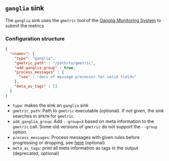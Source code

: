 <!--
---
title: Message sink to Ganglia
description: Message sink for Ganglia monitoring system using `gmetric`
categories: [cc-lib]
tags: ['Admin', 'Developer']
weight: 2
hugo_path: docs/reference/cc-lib/sinks/ganglia.md
---
-->

## `ganglia` sink

The `ganglia` sink uses the `gmetric` tool of the [Ganglia Monitoring System](http://ganglia.info/) to submit the metrics

### Configuration structure

```json
{
  "<name>": {
    "type": "ganglia",
    "gmetric_path" : "/path/to/gmetric",
    "add_ganglia_group" : true,
    "process_messages" : {
      "see" : "docs of message processor for valid fields"
    },
    "meta_as_tags" : []
  }
}
```

- `type`: makes the sink an `ganglia` sink
- `gmetric_path`: Path to `gmetric` executable (optional). If not given, the sink searches in `$PATH` for `gmetric`.
- `add_ganglia_group`: Add `--group=X` based on meta information to the `gmetric` call. Some old versions of `gmetric` do not support the `--group` option.
- `process_messages`: Process messages with given rules before progressing or dropping, see [here](../pkg/messageProcessor/README.md) (optional)
- `meta_as_tags`: print all meta information as tags in the output (deprecated, optional)
